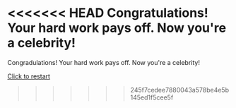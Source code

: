 <<<<<<< HEAD
Congratulations! Your hard work pays off. Now you're a celebrity!
=======
Congradulations! Your hard work pays off. Now you're a celebrity!

[Click to restart](..//README.md)
>>>>>>> 245f7cedee7880043a578be4e5b145ed1f5cee5f
